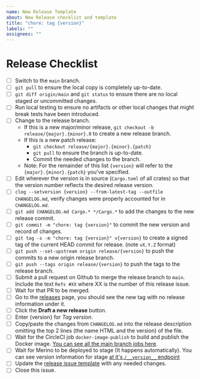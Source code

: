 ```yaml
---
name: New Release Template
about: New Release checklist and template
title: "chore: tag {version}"
labels: ""
assignees: ""
---
```


# Release Checklist

- [ ] Switch to the `main` branch.
- [ ] `git pull` to ensure the local copy is completely up-to-date.
- [ ] `git diff origin/main` and `git status` to ensure there are no local
      staged or uncommitted changes.
- [ ] Run local testing to ensure no artifacts or other local changes that might
      break tests have been introduced.
- [ ] Change to the release branch.
  - If this is a new major/minor release,
    `git checkout -b release/{major}.{minor}.0` to create a new release branch.
  - If this is a new patch release:
    - `git checkout release/{major}.{minor}.{patch}`
    - `git pull` to ensure the branch is up-to-date.
    - Commit the needed changes to the branch.
  - Note: For the remainder of this list `{version}` will refer to the
    `{major}.{minor}.{patch}` you've specified.
- [ ] Edit wherever the version is in source (`Cargo.toml` of all crates) so
      that the version number reflects the desired release version.
- [ ] `clog --setversion {version} --from-latest-tag --outfile CHANGELOG.md`, verify changes were
      properly accounted for in `CHANGELOG.md`.
- [ ] `git add CHANGELOG.md Cargo.* */Cargo.*` to add the changes to the new
      release commit.
- [ ] `git commit -m "chore: tag {version}"` to commit the new version and
      record of changes.
- [ ] `git tag -s -m "chore: tag {version}" v{version}` to create a signed tag
      of the current HEAD commit for release. (note `vX.Y.Z` format)
- [ ] `git push --set-upstream origin release/{version}` to push the
      commits to a new origin release branch.
- [ ] `git push --tags origin release/{version}` to push the tags to the
      release branch.
- [ ] Submit a pull request on Github to merge the release branch to `main`.
      Include the text `Refs #XX` where XX is the number of this release issue.
- [ ] Wait for that PR to be merged.
- [ ] Go to the [releases](https://github.com/mozilla-services/merino/releases)
      page, you should see the new tag with no release information under it.
- [ ] Click the **Draft a new release** button.
- [ ] Enter {version} for _Tag version_.
- [ ] Copy/paste the changes from `CHANGELOG.md` into the release description
      omitting the top 2 lines (the name HTML and the version) of the file.
- [ ] Wait for the CircleCI job `docker-image-publish` to build and publish the
      Docker image. [You can see all the main branch jobs here][circle-ci-main].
- [ ] Wait for Merino to be deployed to stage (It happens automatically). You
      can see version information for stage [at it's `/__version__`
      endpoint][merino-stage-version]
- [ ] Update the [release issue template][] with any needed changes.
- [ ] Close this issue.

[release issue template]:
  https://github.com/mozilla-services/merino/blob/main/.github/ISSUE_TEMPLATE/release-template.md
[circle-ci-main]:
  https://app.circleci.com/pipelines/github/mozilla-services/merino?branch=main
[merino-stage-version]:
  https://stage.merino.nonprod.cloudops.mozgcp.net/__version__
